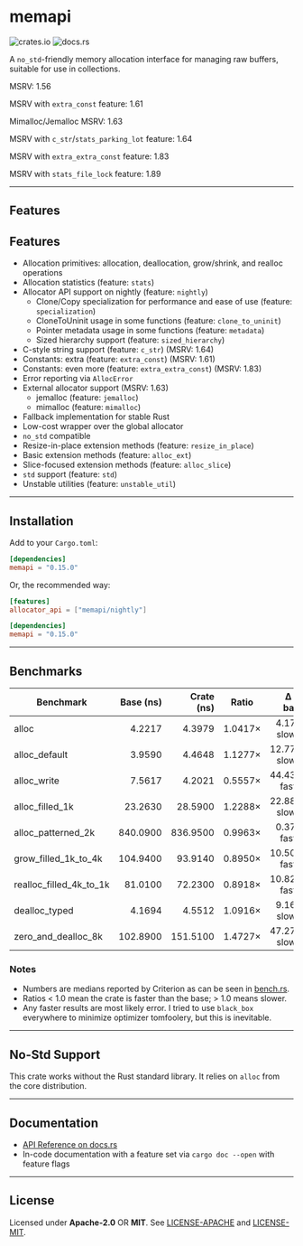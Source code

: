 # memapi

![crates.io](https://img.shields.io/crates/v/memapi.svg) ![docs.rs](https://docs.rs/memapi/badge.svg)

A `no_std`-friendly memory allocation interface for managing raw buffers, suitable for use in collections.

MSRV: 1.56

MSRV with `extra_const` feature: 1.61

Mimalloc/Jemalloc MSRV: 1.63

MSRV with `c_str`/`stats_parking_lot` feature: 1.64

MSRV with `extra_extra_const` feature: 1.83

MSRV with `stats_file_lock` feature: 1.89

---

## Features

## Features

- Allocation primitives: allocation, deallocation, grow/shrink, and realloc operations
- Allocation statistics (feature: `stats`)
- Allocator API support on nightly (feature: `nightly`)
  - Clone/Copy specialization for performance and ease of use (feature: `specialization`)
  - CloneToUninit usage in some functions (feature: `clone_to_uninit`)
  - Pointer metadata usage in some functions (feature: `metadata`)
  - Sized hierarchy support (feature: `sized_hierarchy`)
- C-style string support (feature: `c_str`) (MSRV: 1.64)
- Constants: extra (feature: `extra_const`) (MSRV: 1.61)
- Constants: even more (feature: `extra_extra_const`) (MSRV: 1.83)
- Error reporting via `AllocError`
- External allocator support (MSRV: 1.63)
  - jemalloc (feature: `jemalloc`)
  - mimalloc (feature: `mimalloc`)
- Fallback implementation for stable Rust
- Low-cost wrapper over the global allocator
- `no_std` compatible
- Resize-in-place extension methods (feature: `resize_in_place`)
- Basic extension methods (feature: `alloc_ext`)
- Slice-focused extension methods (feature: `alloc_slice`)
- `std` support (feature: `std`)
- Unstable utilities (feature: `unstable_util`)

---

## Installation

Add to your `Cargo.toml`:

```toml
[dependencies]
memapi = "0.15.0"
```

Or, the recommended way:

```toml
[features]
allocator_api = ["memapi/nightly"]

[dependencies]
memapi = "0.15.0"
```

---

## Benchmarks

| Benchmark                     | Base (ns) | Crate (ns) | Ratio  | Δ vs base    |
|------------------------------|----------:|-----------:|:------:|-------------:|
| alloc                        |    4.2217 |     4.3979 | 1.0417× |   4.17% slower |
| alloc_default<u64>           |    3.9590 |     4.4648 | 1.1277× |  12.77% slower |
| alloc_write<u128>            |    7.5617 |     4.2021 | 0.5557× |  44.43% faster |
| alloc_filled_1k              |   23.2630 |    28.5900 | 1.2288× |  22.88% slower |
| alloc_patterned_2k           |  840.0900 |   836.9500 | 0.9963× |   0.37% faster |
| grow_filled_1k_to_4k         |  104.9400 |    93.9140 | 0.8950× |  10.50% faster |
| realloc_filled_4k_to_1k      |   81.0100 |    72.2300 | 0.8918× |  10.82% faster |
| dealloc_typed<usize>         |    4.1694 |     4.5512 | 1.0916× |   9.16% slower |
| zero_and_dealloc_8k          |  102.8900 |   151.5100 | 1.4727× |  47.27% slower |

### Notes

- Numbers are medians reported by Criterion as can be seen in [bench.rs](./benches/bench.rs).
- Ratios < 1.0 mean the crate is faster than the base; > 1.0 means slower.
- Any faster results are most likely error. I tried to use `black_box` everywhere to minimize optimizer tomfoolery, but
  this is inevitable.

---

[//]: # (## API)

[//]: # (### Trait: `Alloc`)

[//]: # ()

[//]: # (Defines the minimal allocation interface. Methods include:)

[//]: # ()

[//]: # (* `alloc&#40;layout&#41; -> Result<NonNull<u8>, AllocError>`)

[//]: # (    * `alloc_zeroed&#40;layout&#41; -> Result<NonNull<u8>, AllocError>`)

[//]: # (    * `alloc_filled&#40;layout, u8&#41; -> Result<NonNull<u8>, AllocError>`)

[//]: # (    * `alloc_patterned&#40;layout, F&#41; -> Result<NonNull<u8>, AllocError>`)

[//]: # (* `alloc_count<T>&#40;count&#41; -> Result<NonNull<T>, AllocError>`)

[//]: # (    * `alloc_count_zeroed<T>&#40;count&#41;`)

[//]: # (    * `alloc_count_filled<T>&#40;count, u8&#41;`)

[//]: # (    * `alloc_count_patterned<T, F>&#40;count, pattern&#41;`)

[//]: # (* `dealloc&#40;ptr, layout&#41;`)

[//]: # (    * `drop_and_dealloc<T: ?Sized>&#40;ptr&#41;`)

[//]: # (* `grow`)

[//]: # (    * `grow_zeroed`)

[//]: # (    * `grow_filled`)

[//]: # (    * `grow_patterned`)

[//]: # (* `shrink`)

[//]: # (* `realloc`)

[//]: # (    * `realloc_zeroed`)

[//]: # (    * `realloc_filled`)

[//]: # (    * `realloc_patterned`)

[//]: # ()

[//]: # (### Trait: `AllocExt` &#40;feature = `alloc_ext`&#41;)

[//]: # ()

[//]: # (Extension methods built on top of `Alloc` for common allocation patterns:)

[//]: # ()

[//]: # (* `alloc_write<T>&#40;data: T&#41; -> Result<NonNull<T>, AllocError>`)

[//]: # (* `alloc_clone_to<T: Clone>&#40;&T&#41; -> Result<NonNull<T>, AllocError>`)

[//]: # (* `alloc_clone_slice_to<T: Clone>&#40;&[T]&#41; -> Result<NonNull<[T]>, AllocError>`)

[//]: # (* `alloc_slice_with<T, F: Fn&#40;usize&#41; -> T>&#40;usize, F&#41; -> Result<NonNull<[T]>, AllocError>`)

[//]: # (* Deallocation helpers for slices and values)

[//]: # (* Safe and unsafe variants for copying unsized data)

[//]: # ()

[//]: # (### Traits and Utilities)

[//]: # ()

[//]: # (* `Thin` – Marker trait for pointers with no metadata)

[//]: # (* `UnsizedCopy` – Marker trait for safely copying raw memory)

[//]: # (* `SizedProps` – Compile-time constants &#40;`SZ`, `ALIGN`, `LAYOUT`, `IS_ZST`, `MAX_SLICE_LEN`&#41; for sized types)

[//]: # (* `PtrProps<T: ?Sized>` – Query size, alignment, layout, ZST-status, max slice length, and metadata of pointers)

[//]: # ()

[//]: # (---)

[//]: # ()

## No-Std Support

This crate works without the Rust standard library. It relies on `alloc` from the core distribution.

---

## Documentation

- [API Reference on docs.rs](https://docs.rs/memapi)
- In-code documentation with a feature set via `cargo doc --open` with feature flags

---

## License

Licensed under **Apache-2.0** OR **MIT**. See [LICENSE-APACHE](LICENSE-APACHE) and [LICENSE-MIT](LICENSE-MIT).
